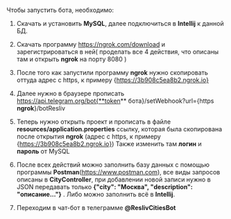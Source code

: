 Чтобы запустить бота, необходимо:

1. Скачать и установить **MySQL**, далее подключиться в **Intellij** к данной БД.

2. Скачать программу https://ngrok.com/download и зарегистрироваться в ней(
проделать все 4 действия, что описаны там и открыть **ngrok** на порту 8080
)

3. После того как запустили программу **ngrok** нужно скопировать оттуда адрес с https,
к примеру {https://3b908c5ea8b2.ngrok.io}

4. Далее нужно в браузере прописать 
https://api.telegram.org/bot{**token** бота}/setWebhook?url={https **ngrok**}/botResliv

5. Теперь нужно открыть проект и прописать в файле **resources/application.properties** ссылку,
которая была скопирована после открытия **ngrok** (адрес с https, к примеру {https://3b908c5ea8b2.ngrok.io})
Также изменить там **логин** и **пароль** от MySQL

6. После всех действий можно заполнить базу данных с помощью программы **Postman**(https://www.postman.com),
все виды запросов описаны в **CityController**, при добавлении новой записи нужно в JSON
передавать только **{"city": "Москва", "description": "описание..."}** . Либо можно заполнить
всё в **Intellij**.

7. Переходим в чат-бот в телеграмме **@ReslivCitiesBot**
